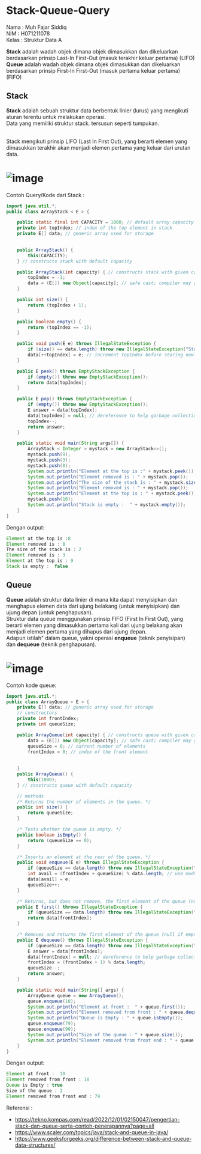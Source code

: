 # Stack-Queue-Query

Nama : Muh Fajar Siddiq <br>
NIM : H071211078 <br>
Kelas : Struktur Data A <br>

**Stack** adalah wadah objek dimana objek dimasukkan dan dikeluarkan berdasarkan prinsip Last-In First-Out (masuk terakhir keluar pertama) (LIFO) <br>
**Queue** adalah wadah objek dimana objek dimasukkan dan dikeluarkan berdasarkan prinsip First-In First-Out (masuk pertama keluar pertama) (FIFO) <br>

## Stack
**Stack** adalah sebuah struktur data berbentuk linier (lurus) yang mengikuti aturan terentu untuk melakukan operasi. <br>
Data yang memiliki struktur stack. tersusun seperti tumpukan. <br> 
<br>

Stack mengikuti prinsip LIFO (Last In First Out), yang berarti elemen yang dimasukkan terakhir akan menjadi elemen pertama yang keluar dari urutan data.
# ![image](https://media.geeksforgeeks.org/wp-content/uploads/geek-stack-1.png)<br>

Contoh Query/Kode dari Stack :

```java
import java.util.*;
public class ArrayStack < E > {

    public static final int CAPACITY = 1000; // default array capacity
    private int topIndex; // index of the top element in stack
    private E[] data; // generic array used for storage
    

    public ArrayStack() {
        this(CAPACITY);
    } // constructs stack with default capacity

    public ArrayStack(int capacity) { // constructs stack with given capacity
        topIndex = -1;
        data = (E[]) new Object[capacity]; // safe cast; compiler may give warning
    }

    public int size() {
        return (topIndex + 1);
    }

    public boolean empty() {
        return (topIndex == -1);
    }

    public void push(E e) throws IllegalStateException {
        if (size() == data.length) throw new IllegalStateException("Stack is full");
        data[++topIndex] = e; // increment topIndex before storing new item
    }

    public E peek() throws EmptyStackException {
        if (empty()) throw new EmptyStackException();
        return data[topIndex];
    }

    public E pop() throws EmptyStackException {
        if (empty()) throw new EmptyStackException();
        E answer = data[topIndex];
        data[topIndex] = null; // dereference to help garbage collection
        topIndex--;
        return answer;
    }

    public static void main(String args[]) {
        ArrayStack < Integer > mystack = new ArrayStack<>();
        mystack.push(9); 
        mystack.push(3); 
        mystack.push(8); 
        System.out.println("Element at the top is :" + mystack.peek()); 
        System.out.println("Element removed is : " + mystack.pop()); 
        System.out.println("The size of the stack is : " + mystack.size()); 
        System.out.println("Element removed is : " + mystack.pop()); 
        System.out.println("Element at the top is : " + mystack.peek());
        mystack.push(10); 
        System.out.println("Stack is empty :  " + mystack.empty()); 
    }
}
```

Dengan output:

```java
Element at the top is :8        
Element removed is : 8          
The size of the stack is : 2    
Element removed is : 3          
Element at the top is : 9        
Stack is empty :  false         
```

## Queue
**Queue** adalah struktur data linier di mana kita dapat menyisipkan dan menghapus elemen data dari ujung belakang (untuk menyisipkan) dan ujung depan (untuk penghapusan). <br>
Struktur data queue menggunakan prinsip FIFO (First In First Out), yang berarti elemen yang dimasukkan pertama kali dari ujung belakang akan menjadi elemen pertama yang dihapus dari ujung depan. <br>
Adapun istilah" dalam queue, yakni operasi **enqueue** (teknik penyisipan) dan **dequeue** (teknik penghapusan). <br>
# ![image](https://media.geeksforgeeks.org/wp-content/uploads/geek-queue-1.png)

Contoh kode queue:
```java
import java.util.*;
public class ArrayQueue < E > {
    private E[] data; // generic array used for storage
    // constructors
    private int frontIndex;
    private int queueSize;

    public ArrayQueue(int capacity) { // constructs queue with given capacity
        data = (E[]) new Object[capacity]; // safe cast; compiler may give warning
        queueSize = 0; // current number of elements
        frontIndex = 0; // index of the front element
        
        
    }
    public ArrayQueue() {
        this(1000);
    } // constructs queue with default capacity

    // methods
    /* Returns the number of elements in the queue. */
    public int size() {
        return queueSize;
    }

    /* Tests whether the queue is empty. */
    public boolean isEmpty() {
        return (queueSize == 0);
    }

    /* Inserts an element at the rear of the queue. */
    public void enqueue(E e) throws IllegalStateException {
        if (queueSize == data.length) throw new IllegalStateException("Queue is full");
        int avail = (frontIndex + queueSize) % data.length; // use modular arithmetic
        data[avail] = e;
        queueSize++;
    }

    /* Returns, but does not remove, the first element of the queue (null if empty). */
    public E first() throws IllegalStateException {
        if (queueSize == data.length) throw new IllegalStateException("Queue is empty");
        return data[frontIndex];
    }

    /* Removes and returns the first element of the queue (null if empty). */
    public E dequeue() throws IllegalStateException {
        if (queueSize == data.length) throw new IllegalStateException("Queue is empty");
        E answer = data[frontIndex];
        data[frontIndex] = null; // dereference to help garbage collection
        frontIndex = (frontIndex + 1) % data.length;
        queueSize--;
        return answer;
    }

    public static void main(String[] args) {
        ArrayQueue queue = new ArrayQueue();
        queue.enqueue(18); 
        System.out.println("Element at front :  " + queue.first()); 
        System.out.println("Element removed from front : " + queue.dequeue()); 
        System.out.println("Queue is Empty : " + queue.isEmpty()); 
        queue.enqueue(79); 
        queue.enqueue(90); 
        System.out.println("Size of the queue : " + queue.size()); 
        System.out.println("Element removed from front end : " + queue.dequeue());
    }
}
```

Dengan output:
```java
Element at front :  18                
Element removed from front : 18       
Queue is Empty : true                
Size of the queue : 2                 
Element removed from front end : 79   
```

Referensi :
- https://tekno.kompas.com/read/2022/12/01/02150047/pengertian-stack-dan-queue-serta-contoh-penerapannya?page=all
-  https://www.scaler.com/topics/java/stack-and-queue-in-java/
-  https://www.geeksforgeeks.org/difference-between-stack-and-queue-data-structures/
